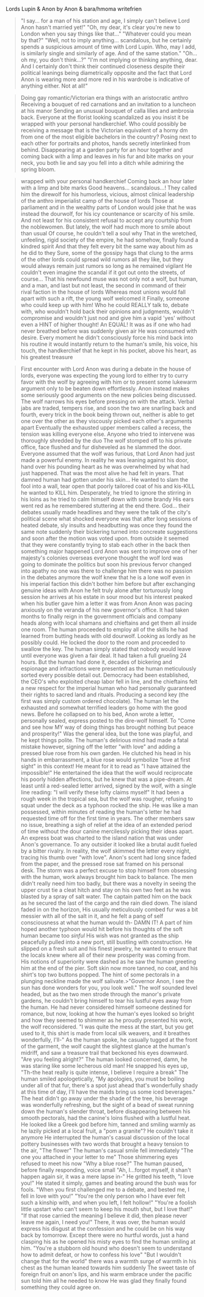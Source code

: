 Lords Lupin & Anon by Anon & bara/hmoma writefrien

 >"I say... for a man of his station and age, I simply can't believe Lord Anon hasn't married yet!"
>"Oh, my dear, it's clear you're new to London when you say things like that..."
>"Whatever could you mean by that?"
>"Well, not to imply anything... scandalous, but he certainly spends a suspicious amount of time with Lord Lupin. Who, may I add, is similarly single and similarly of age. And of the same station."
>"Oh... oh my, you don't think...?"
>"I'm not implying or thinking anything, dear. And I certainly don't think their continued closeness despite their political leanings being diametrically opposite and the fact that Lord Anon is wearing more and more red in his wardrobe is indicative of anything either. Not at all!" 

>Doing gay romantic/Victorian era things with an aristocratic anthro
>Receiving a bouquet of red carnations and an invitation to a luncheon at his manor
>Sending an unusual bouquet of calla lilies and ambrosia back. Everyone at the florist looking scandalized as you insist it be wrapped with your personal handkerchief.
>Who could possibly be receiving a message that is the Victorian equivalent of a horny dm from one of the most eligible bachelors in the country?
>Posing next to each other for portraits and photos, hands secretly interlinked from behind.
>Disappearing at a garden party for an hour together and coming back with a limp and leaves in his fur and bite marks on your neck, you both lie and say you fell into a ditch while admiring the spring bloom.

>wrapped with your personal handkerchief
>Coming back an hour later with a limp and bite marks
Good heavens... scandalous...!
>They called him the direwolf for his humorless, vicious, almost clinical leadership of the anthro imperialist camp of the house of lords
>Those at parliament and in the wealthy parts of London would joke that he was instead the dourwolf, for his icy countenance or scarcity of his smile. 
>And not least for his consistent refusal to accept any courtship from the noblewomen.
>But lately, the wolf had much more to smile about than usual
>Of course, he couldn't tell a soul why
>That in the wretched, unfeeling, rigid society of the empire, he had somehow, finally found a kindred spirit
>And that they felt every bit the same way about him as he did to they
>Sure, some of the gossipy hags that clung to the arms of the other lords could spread wild rumors all they like, but they would always remain just rumors so long as he remained vigilant
>He couldn't even imagine the scandal if it got out onto the streets, of course...
>That his newfound muse was not only not a wolf, but human, and a man, and last but not least, the second in command of their rival faction in the house of lords
>Whereas most unions would fall apart with such a rift, the young wolf welcomed it
>Finally, someone who could keep up with him! Who he could REALLY talk to, debate with, who wouldn't hold back their opinions and judgments, wouldn't compromise and wouldn't just nod and give him a vapid 'yes' without even a HINT of higher thought! 
>An EQUAL!
>It was as if one who had never breathed before was suddenly given air
>He was consumed with desire. Every moment he didn't consciously force his mind back into his routine it would instantly return to the human's smile, his voice, his touch, the handkerchief that he kept in his pocket, above his heart, as his greatest treasure

>First encounter with Lord Anon was during a debate in the house of lords, everyone was expecting the young lord to either try to curry favor with the wolf by agreeing with him or to present some lukewarm argument only to be beaten down effortlessly.
>Anon instead makes some seriously good arguments on the new policies being discussed. The wolf narrows his eyes before pressing on with the attack.
>Verbal jabs are traded, tempers rise, and soon the two are snarling back and fourth, every trick in the book being thrown out, neither is able to get one over the other as they viscously picked each other's arguments apart
>Eventually the exhausted upper members called a recess, the tension was killing everyone else. Anyone who tried to intervene was thoroughly shredded by the duo
>The wolf stomped off to his private office, face flushed and fur disheveled as he slammed the door.
>Everyone assumed that the wolf was furious, that Lord Anon had just made a powerful enemy.
>In reality he was leaning against his door, hand over his pounding heart as he was overwhelmed by what had just happened.
>That was the most alive he had felt in years.
>That damned human had gotten under his skin...
>He wanted to slam the fool into a wall, tear open that poorly tailored coat of his and kis-KILL he wanted to KILL him.
>Desperately, he tried to ignore the stirring in his loins as he tried to calm himself down with some brandy
>His ears went red as he remembered stuttering at the end there. God...
>their debates usually made headlines and they were the talk of the city's political scene
>what shocked everyone was that after long sessions of heated debate, sly insults and headbutting was once they found the same note
>suddenly their bickering turned into concreate suggestions and soon after the motion was voted upon.
>from outside it seemed that they were constantly trying to stab each other in the back
>then something major happened
>Lord Anon was sent to improve one of her majesty's colonies overseas
>everyone thought the wolf lord was going to dominate the politics
>but soon his previous fervor changed into apathy
>no one was there to challenge him
>there was no passion in the debates anymore
>the wolf knew that he is a lone wolf even in his imperial faction
>this didn't bother him before but after exchanging genuine ideas with Anon he felt truly alone
>after torturously long session he arrives at his estate in sour mood
>but his interest peaked when his butler gave him a letter
>it was from Anon
>Anon was pacing anxiously on the veranda of his new governor's office.
>It had taken months to finally reign in the government officials and company heads along with local shamans and chieftains and get them all inside one room.
>The human proceeded to employ all of the skills he had learned from butting heads with old dourwolf. Looking as lordly as he possibly could. He locked the door to the room and proceeded to swallow the key.
>The human simply stated that nobody would leave until everyone was given a fair deal.
>It had taken a full grueling 24 hours. But the human had done it, decades of bickering and espionage and infractions were presented as the human meticulously sorted every possible detail out.
>Democracy had been established, the CEO's who exploited cheap labor fell in line, and the chieftains felt a new respect for the imperial human who had personally guaranteed their rights to sacred land and rituals.
>Producing a second key (the first was simply custom ordered chocolate). The human let the exhausted and somewhat terrified leaders go home with the good news. 
>Before he collapsed on to his bed, Anon wrote a letter, personally sealed, express posted to the dire-wolf himself.
>To "Come and see how MY way of doing things has brought nothing but peace and prosperity!" Was the general idea, but the tone was playful, and he kept things polite.
>The human's delirious mind had made a fatal mistake however, signing off the letter "with love" and adding a pressed blue rose from his own garden.
>He clutched his head in his hands in embarrassment, a blue rose would symbolize "love at first sight" in this context! He meant for it to read as "I have attained the impossible!"
>He entertained the idea that the wolf would reciprocate his poorly hidden affections, but he knew that was a pipe-dream.
>At least until a red-sealed letter arrived, signed by the wolf, with a single line reading:
>"I will verify these lofty claims myself"
>It had been a rough week in the tropical sea, but the wolf was rougher, refusing to squat under the deck as a typhoon rocked the ship.
>He was like a man possessed, within minutes of reading the human's letter he had requested time off for the first time in years.
>The other members saw no issue, breathing a sigh of relief at the idea of an extended period of time without the dour canine mercilessly picking their ideas apart.
>An express boat was charted to the island nation that was under Anon's governance. To any outsider it looked like a brutal audit fueled by a bitter rivalry.
>In reality, the wolf skimmed the letter every night, tracing his thumb over "with love".
>Anon's scent had long since faded from the paper, and the pressed rose sat framed on his personal desk.
>The storm was a perfect excuse to stop himself from obsessing with the human, work always brought him back to balance.
>The men didn't really need him too badly, but there was a novelty in seeing the upper crust tie a cleat hitch and stay on his own two feet as he was blasted by a spray of salt water.
>The captain patted him on the back as he secured the last of the cargo and the rain died down. The island faded in on the horizon,
>His usually meticulously combed fur was a bit messier with all of the salt in it, and he felt a pang of self consciousness at what the human would th-
>DAMN IT!
>A part of him hoped another typhoon would hit before his thoughts of the soft human became too *sinful*
>His wish was not granted as the ship peacefully pulled into a new port, still bustling with construction. He slipped on a fresh suit and his finest jewelry, he wanted to ensure that the locals knew where all of their new prosperity was coming from.
>His notions of superiority were dashed as he saw the human greeting him at the end of the pier.
>Soft skin now more tanned, no coat, and his shirt's top two buttons popped.
>The hint of some pectorals in a plunging neckline made the wolf salivate.>"Governor Anon, I see the sun has done wonders for you, you look well."
>The wolf sounded level headed, but as the two men strode through the manor's private gardens, he couldn't bring himself to tear his lustful eyes away from the human.
>He had never considered himself someone destined for romance, but now, looking at how the human's eyes looked so bright and how they seemed to shimmer as he proudly presented his work, the wolf reconsidered.
>"I was quite the mess at the start, but you get used to it, this shirt is made from local silk weavers, and it breathes wonderfully, I'll-"
>As the human spoke, he casually tugged at the front of the garment, the wolf caught the slightest glance at the human's midriff, and saw a treasure trail that beckoned his eyes downward.
>"Are you feeling alright?" The human looked concerned, damn, he was staring like some lecherous old man!
>He snapped his eyes up, "Th-the heat really is quite intense, I believe I require a break"
>The human smiled apologetically, "My apologies, you must be boiling under all of that fur, there's a spot just ahead that's wonderfully shady at this time of day, I'll have the maids bring us some iced beverages."
>The heat didn't go away under the shade of the tree, his beverage was wonderfully refreshing, but the sight of a bead of sweat running down the human's slender throat, before disappearing between his smooth pectorals, had the canine's loins flushed with a lustful heat.
>He looked like a Greek god before him, tanned and smiling warmly as he lazily picked at a local fruit, a "pom a granite"?
>He couldn't take it anymore
>He interrupted the human's casual discussion of the local pottery businesses with two words that brought a heavy tension to the air,
>"The flower"
>The human's casual smile fell immediately
>"The one you attached in your letter to me"
>Those shimmering eyes refused to meet his now
>"Why a blue rose?"
>The human paused, before finally responding, voice small "Ah, I...forgot myself, it shan't happen again sir, it was a mere lapse in-"
>He gritted his teeth, "I love you!" He stated it simply, games and beating around the bush was for fools.
>"When you first challenged me to a debate, and bested me, I fell in love with you!"
>"You're the only person who I have ever felt such a kinship with, and when you left, I felt hollow!"
>"You're a foolish little upstart who can't seem to keep his mouth shut, but I love that!"
>"If that rose carried the meaning I believe it did, then please never leave me again, I need you!"
>There, it was over, the human would express his disgust at the confession and he could be on his way back by tomorrow.
>Except there were no hurtful words, just a hand clasping his as he opened his misty eyes to find the human smiling at him.
>"You're a stubborn old hound who doesn't seem to understand how to admit defeat, or how to confess his love"
>"But I wouldn't change that for the world" there was a warmth surge of warmth in his chest as the human leaned towards him suddenly
>The sweet taste of foreign fruit on anon's lips, and his warm embrace under the pacific sun told him all he needed to know
>He was glad they finally found something they could agree on.